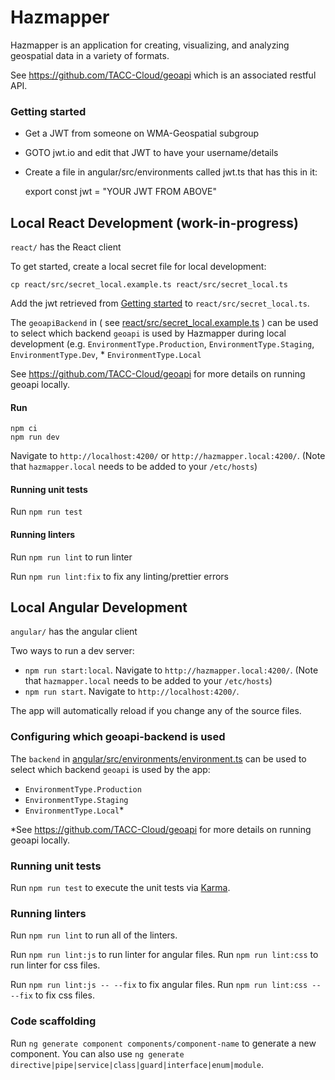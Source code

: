 # Hazmapper

Hazmapper is an application for creating, visualizing, and analyzing geospatial data in a variety of formats.

See https://github.com/TACC-Cloud/geoapi which is an associated restful API.

### Getting started
- Get a JWT from someone on WMA-Geospatial subgroup
- GOTO jwt.io and edit that JWT to have your username/details
- Create a file in angular/src/environments called jwt.ts that has this in it:

    export const jwt = "YOUR JWT FROM ABOVE"

## Local React Development (work-in-progress)

`react/` has the React client

To get started, create a local secret file for local development:
```
cp react/src/secret_local.example.ts react/src/secret_local.ts
```

Add the jwt retrieved from [Getting started](###getting-started) to `react/src/secret_local.ts`.  

The `geoapiBackend` in ( see [react/src/secret_local.example.ts](react/src/secret_local.example.ts) ) can be used to select which backend `geoapi` is used by Hazmapper during local development (e.g. `EnvironmentType.Production`, `EnvironmentType.Staging`, `EnvironmentType.Dev`, * `EnvironmentType.Local`

See https://github.com/TACC-Cloud/geoapi for more details on running geoapi locally.

#### Run

```
npm ci
npm run dev
```

Navigate to `http://localhost:4200/` or `http://hazmapper.local:4200/`.  (Note that `hazmapper.local` needs to be added to your `/etc/hosts`)

#### Running unit tests

Run `npm run test`

#### Running linters

Run `npm run lint` to run linter

Run `npm run lint:fix` to fix any linting/prettier errors

## Local Angular Development

`angular/` has the angular client

Two ways to run a dev server:
* `npm run start:local`. Navigate to `http://hazmapper.local:4200/`.  (Note that `hazmapper.local` needs to be added to your `/etc/hosts`)
* `npm run start`. Navigate to `http://localhost:4200/`.

The app will automatically reload if you change any of the source files.

### Configuring which geoapi-backend is used

The `backend` in [angular/src/environments/environment.ts](angular/src/environments/environment.ts) can be used to select which backend `geoapi` is used by the app:

* `EnvironmentType.Production`
* `EnvironmentType.Staging`
* `EnvironmentType.Local`\*

\*See https://github.com/TACC-Cloud/geoapi for more details on running geoapi locally.

### Running unit tests

Run `npm run test` to execute the unit tests via [Karma](https://karma-runner.github.io).

### Running linters

Run `npm run lint` to run all of the linters.

Run `npm run lint:js` to run linter for angular files.
Run `npm run lint:css` to run linter for css files.

Run `npm run lint:js -- --fix` to fix angular files.
Run `npm run lint:css -- --fix` to fix css files.

### Code scaffolding

Run `ng generate component components/component-name` to generate a new component. You can also use `ng generate directive|pipe|service|class|guard|interface|enum|module`.
